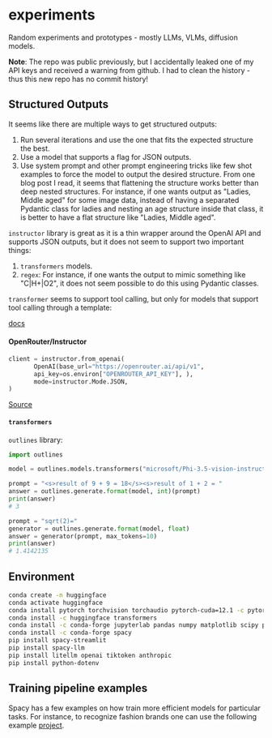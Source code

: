 # experiments
Random experiments and prototypes - mostly LLMs, VLMs, diffusion models.

**Note**: The repo was public previously, but I accidentally leaked one of my API keys and received a warning from github. I had to clean the history - thus this new repo has no commit history!

## Structured Outputs 

It seems like there are multiple ways to get structured outputs: 

1. Run several iterations and use the one that fits the expected structure the best.
2. Use a model that supports a flag for JSON outputs. 
3. Use system prompt and other prompt engineering tricks like few shot examples to force the model to output the desired structure. From one blog post I read, it seems that flattening the structure works better than deep nested structures. For instance, if one wants output as "Ladies, Middle aged" for some image data, instead of having a separated Pydantic class for ladies and nesting an age structure inside that class, it is better to have a flat structure like "Ladies, Middle aged". 


`instructor` library is great as it is a thin wrapper around the OpenAI API and supports JSON outputs, but it does not seem to support two important things:

1. `transformers` models.
2. `regex`: For instance, if one wants the output to mimic something like "C|H+|O2", it does not seem possible to do this using Pydantic classes.

`transformer` seems to support tool calling, but only for models that support tool calling through a template:

[docs](https://huggingface.co/docs/transformers/main/chat_templating#advanced-tool-use--function-calling)

####  OpenRouter/Instructor

```python
client = instructor.from_openai(
       OpenAI(base_url="https://openrouter.ai/api/v1",
       api_key=os.environ["OPENROUTER_API_KEY"], ),
       mode=instructor.Mode.JSON,
)
```

[Source](https://github.com/jxnl/instructor/issues/676)

#### `transformers`

`outlines` library:

```python
import outlines

model = outlines.models.transformers("microsoft/Phi-3.5-vision-instruct")

prompt = "<s>result of 9 + 9 = 18</s><s>result of 1 + 2 = "
answer = outlines.generate.format(model, int)(prompt)
print(answer)
# 3

prompt = "sqrt(2)="
generator = outlines.generate.format(model, float)
answer = generator(prompt, max_tokens=10)
print(answer)
# 1.4142135

```

## Environment

```bash
conda create -n huggingface 
conda activate huggingface
conda install pytorch torchvision torchaudio pytorch-cuda=12.1 -c pytorch-nightly -c nvidia
conda install -c huggingface transformers
conda install -c conda-forge jupyterlab pandas numpy matplotlib scipy pip plotly scikit-learn seaborn streamlit gradio
conda install -c conda-forge spacy
pip install spacy-streamlit
pip install spacy-llm
pip install litellm openai tiktoken anthropic
pip install python-dotenv
```


## Training pipeline examples

Spacy has a few examples on how train more efficient models for particular tasks. For instance, to recognize fashion brands one can use the following example [project](https://github.com/explosion/projects/tree/v3/tutorials/ner_fashion_brands).
